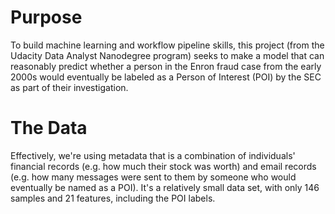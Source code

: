 # Purpose

To build machine learning and workflow pipeline skills, this project (from the Udacity Data Analyst Nanodegree program) seeks to make a model that can reasonably predict whether a person in the Enron fraud case from the early 2000s would eventually be labeled as a Person of Interest (POI) by the SEC as part of their investigation.

# The Data

Effectively, we're using metadata that is a combination of individuals' financial records (e.g. how much their stock was worth) and email records (e.g. how many messages were sent to them by someone who would eventually be named as a POI). It's a relatively small data set, with only 146 samples and 21 features, including the POI labels.